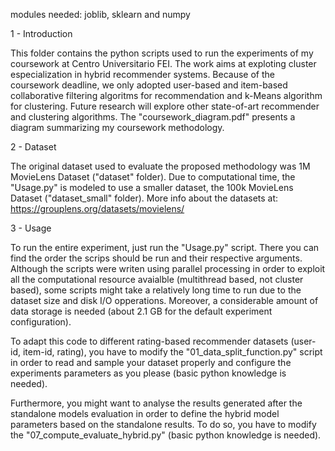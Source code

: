 modules needed: joblib, sklearn and numpy

1 - Introduction

This folder contains the python scripts used to run the experiments of my coursework at
Centro Universitario FEI.
The work aims at exploting cluster especialization in hybrid recommender systems.
Because of the coursework deadline, we only adopted user-based and item-based
collaborative filtering algoritms for recommendation and k-Means algorithm for
clustering.
Future research will explore other state-of-art recommender and clustering algorithms.
The "coursework_diagram.pdf" presents a diagram summarizing my coursework methodology.

2 - Dataset

The original dataset used to evaluate the proposed methodology was 1M MovieLens
Dataset ("dataset" folder).
Due to computational time, the "Usage.py" is modeled to use a smaller dataset, the
100k MovieLens Dataset ("dataset_small" folder).
More info about the datasets at: https://grouplens.org/datasets/movielens/

3 - Usage

To run the entire experiment, just run the "Usage.py" script.
There you can find the order the scrips should be run and their respective arguments.
Although the scripts were writen using parallel processing in order to exploit all the
computational resource avaialble (multithread based, not cluster based), some scripts
might take a relatively long time to run due to the dataset size and disk I/O
opperations.
Moreover, a considerable amount of data storage is needed (about 2.1 GB for the default experiment
configuration).

To adapt this code to different rating-based recommender datasets (user-id, item-id,
rating), you have to modify the "01_data_split_function.py" script in order to read and
sample your dataset properly and configure the experiments parameters as you please
(basic python knowledge is needed).

Furthermore, you might want to analyse the results generated after the standalone
models evaluation in order to define the hybrid model parameters based on the
standalone results.
To do so, you have to modify the "07_compute_evaluate_hybrid.py" (basic python
knowledge is needed).










